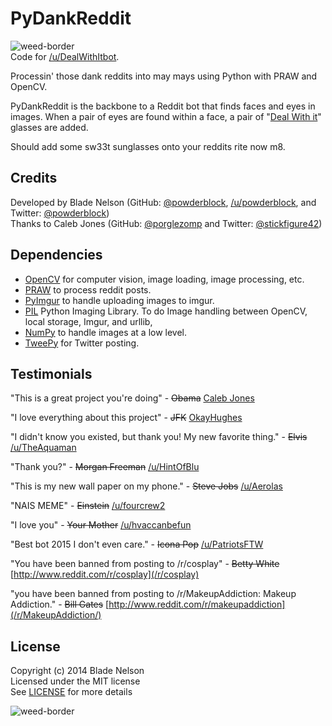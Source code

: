 PyDankReddit
============
![weed-border](http://25.media.tumblr.com/tumblr_m9wyxuECn41r67vczo1_500.gif)  
Code for [/u/DealWithItbot](http://www.reddit.com/user/DealWithItbot/).  

Processin' those dank reddits into may mays using Python with PRAW and OpenCV.

PyDankReddit is the backbone to a Reddit bot that finds faces and eyes in images. When a pair of eyes are found within a face, a pair of "[Deal With it](https://raw.githubusercontent.com/powderblock/PyDankReddit/master/assets/glasses.png)" glasses are added.

Should add some sw33t sunglasses onto your reddits rite now m8.

Credits
-------

Developed by Blade Nelson (GitHub: [@powderblock](https://github.com/powderblock), [/u/powderblock](http://www.reddit.com/user/powderblock/), and Twitter: [@powderblock](https://twitter.com/powderblock))  
Thanks to Caleb Jones (GitHub: [@porglezomp](https://github.com/porglezomp) and Twitter:  [@stickfigure42](https://twitter.com/stickfigure42))

Dependencies
------------

* [OpenCV](http://opencv.org/) for computer vision, image loading, image processing, etc. 
* [PRAW](https://github.com/praw-dev/praw) to process reddit posts.  
* [PyImgur](https://github.com/Damgaard/PyImgur) to handle uploading images to imgur.
* [PIL](http://www.pythonware.com/products/pil/) Python Imaging Library. To do Image handling between OpenCV, local storage, Imgur, and urllib,
* [NumPy](http://www.numpy.org/) to handle images at a low level.
* [TweePy](http://www.tweepy.org/) for Twitter posting.

Testimonials
------------

"This is a great project you're doing" - ~~Obama~~ [Caleb Jones](https://github.com/porglezomp)  

"I love everything about this project" - ~~JFK~~ [OkayHughes](https://github.com/OkayHughes)

"I didn't know you existed, but thank you! My new favorite thing." - ~~Elvis~~ [/u/TheAquaman](https://reddit.com/u/TheAquaman)

"Thank you?" - ~~Morgan Freeman~~ [/u/HintOfBlu](https://reddit.com/u/HintOfBlu)

"This is my new wall paper on my phone." - ~~Steve Jobs~~ [/u/Aerolas](https://reddit.com/u/Aerolas)

"NAIS MEME" - ~~Einstein~~ [/u/fourcrew2](https://reddit.com/u/fourcrew2)

"I love you" - ~~Your Mother~~ [/u/hvaccanbefun](http://www.reddit.com/user/hvaccanbefun)

"Best bot 2015 I don't even care." - ~~Icona Pop~~ [/u/PatriotsFTW](http://www.reddit.com/user/PatriotsFTW)

"You have been banned from posting to /r/cosplay" - ~~Betty White~~ [http://www.reddit.com/r/cosplay](/r/cosplay)

"you have been banned from posting to /r/MakeupAddiction: Makeup Addiction." - ~~Bill Gates~~ [http://www.reddit.com/r/makeupaddiction](/r/MakeupAddiction/)

License
-------

Copyright (c) 2014 Blade Nelson  
Licensed under the MIT license  
See [LICENSE](https://github.com/powderblock/PyDankReddit/blob/master/LICENSE) for more details

![weed-border](http://25.media.tumblr.com/tumblr_m9wyxuECn41r67vczo1_500.gif)
